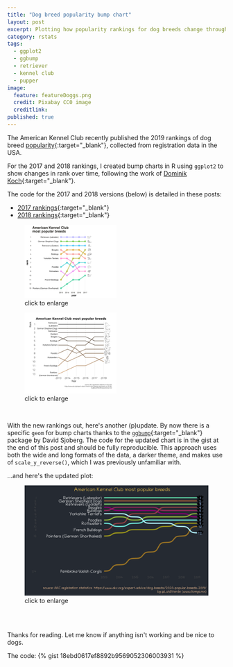 ```yaml
---
title: "Dog breed popularity bump chart"
layout: post
excerpt: Plotting how popularity rankings for dog breeds change through time, (p)updated for 2020. 
category: rstats
tags:
  - ggplot2
  - ggbump
  - retriever
  - kennel club
  - pupper
image:
  feature: featureDoggs.png
  credit: Pixabay CC0 image
  creditlink: 
published: true
---
```


The American Kennel Club recently published the 2019 rankings of dog breed [popularity](https://www.akc.org/expert-advice/dog-breeds/2020-popular-breeds-2019/){:target="_blank"}, collected from registration data in the USA. 

For the 2017 and 2018 rankings, I created bump charts in R using `ggplot2` to show changes in rank over time, following the work of [Dominik Koch](https://dominikkoch.github.io/Bump-Chart/){:target="_blank"}.  

The code for the 2017 and 2018 versions (below) is detailed in these posts:
- [2017 rankings](https://luisdva.github.io/rstats/dog-bump-chart/){:target="_blank"}  
- [2018 rankings](https://luisdva.github.io/rstats/dog-popularity/){:target="_blank"}  

  
  
<figure>
    <a href="/images/akcranks.png"><img src="/images/akcranks.png" style="width:50%"></a>
        <figcaption>click to enlarge</figcaption>
</figure>
<figure>
    <a href="/images/akcranks2019.png"><img src="/images/akcranks2019.png" style="width:50%"></a>
        <figcaption>click to enlarge</figcaption>
</figure>
<br>

With the new rankings out, here's another (p)update. By now there is a specific `geom` for bump charts thanks to the [`ggbump`](https://github.com/davidsjoberg/ggbump){:target="_blank"} package by David Sjoberg. The code for the updated chart is in the gist at the end of this post and should be fully reproducible. This approach uses both the wide and long formats of the data, a darker theme, and makes use of `scale_y_reverse()`, which I was previously unfamiliar with. 

...and here's the updated plot:  

<figure>
    <a href="/images/akc2020.png"><img src="/images/akc2020.png"></a>
        <figcaption>click to enlarge</figcaption>
</figure>
<br><br>

Thanks for reading. Let me know if anything isn't working and be nice to dogs. 


The code:
{% gist 18ebd0617ef8892b9569052306003931 %}


